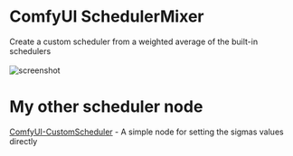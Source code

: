 # ComfyUI SchedulerMixer
Create a custom scheduler from a weighted average of the built-in schedulers
<br />
<br />
![screenshot](https://github.com/BlakeOne/ComfyUI-SchedulerMixer/assets/30273164/4224917d-cdf3-4c2f-8952-87269bfe1e08)
<BR  >
# My other scheduler node
[ComfyUI-CustomScheduler](https://github.com/BlakeOne/ComfyUI-CustomScheduler) - A simple node for setting the sigmas values directly
